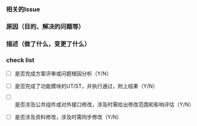 ### 相关的Issue


### 原因（目的、解决的问题等）


### 描述（做了什么，变更了什么）


### check list

- [ ] 是否完成方案评审或问题根因分析（Y/N）

- [ ] 是否完成了功能模块的UT/ST，并执行通过，附上结果（Y/N）

- [ ] 是否涉及公共组件或对外接口修改，涉及时需给出修改范围和影响评估（Y/N）

- [ ] 是否涉及资料修改，涉及时需同步修改（Y/N）